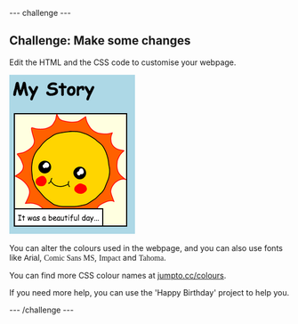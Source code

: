 --- challenge ---
## Challenge: Make some changes
Edit the HTML and the CSS code to customise your webpage.

![screenshot](images/story-changes.png)

You can alter the colours used in the webpage, and you can also use fonts like <span style="font-family: Arial;">Arial</span>, <span style="font-family: Comic Sans MS;">Comic Sans MS</span>, <span style="font-family: Impact;">Impact</span> and <span style="font-family: Tahoma;">Tahoma</span>.

You can find more CSS colour names at <a href="http://jumpto.cc/colours" target="_blank">jumpto.cc/colours</a>.

If you need more help, you can use the 'Happy Birthday' project to help you.




--- /challenge ---